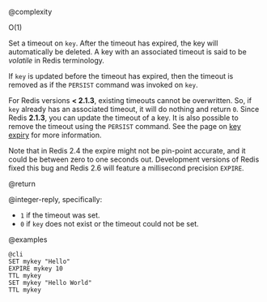 @complexity

O(1)


Set a timeout on `key`. After the timeout has expired, the key will
automatically be deleted. A key with an associated timeout is said to be
_volatile_ in Redis terminology.

If `key` is updated before the timeout has expired, then the timeout is removed
as if the `PERSIST` command was invoked on `key`.

For Redis versions **< 2.1.3**, existing timeouts cannot be overwritten. So, if
`key` already has an associated timeout, it will do nothing and return `0`.
Since Redis **2.1.3**, you can update the timeout of a key. It is also possible
to remove the timeout using the `PERSIST` command. See the page on [key expiry][1]
for more information.

Note that in Redis 2.4 the expire might not be pin-point accurate, and
it could be between zero to one seconds out. Development versions of
Redis fixed this bug and Redis 2.6 will feature a millisecond precision
`EXPIRE`.

[1]: /topics/expire

@return

@integer-reply, specifically:

* `1` if the timeout was set.
* `0` if `key` does not exist or the timeout could not be set.

@examples

    @cli
    SET mykey "Hello"
    EXPIRE mykey 10
    TTL mykey
    SET mykey "Hello World"
    TTL mykey

